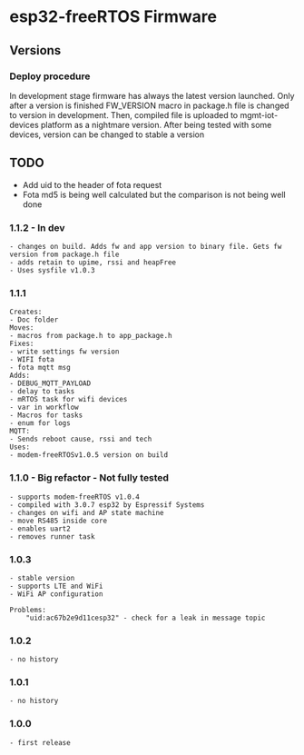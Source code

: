 # esp32-freeRTOS Firmware

## Versions

### Deploy procedure
In development stage firmware has always the latest version launched.
Only after a version is finished FW_VERSION macro in package.h file is changed to version in development.
Then, compiled file is uploaded to mgmt-iot-devices platform as a nightmare version.
After being tested with some devices, version can be changed to stable a version


## TODO
  - Add uid to the header of fota request
  - Fota md5 is being well calculated but the comparison is not being well done

### 1.1.2 - In dev
	- changes on build. Adds fw and app version to binary file. Gets fw version from package.h file
	- adds retain to upime, rssi and heapFree
	- Uses sysfile v1.0.3 

### 1.1.1
	Creates:
	- Doc folder
	Moves: 
	- macros from package.h to app_package.h
	Fixes:
	- write settings fw version
	- WIFI fota
	- fota mqtt msg
	Adds:
	- DEBUG_MQTT_PAYLOAD
	- delay to tasks
	- mRTOS task for wifi devices
	- var in workflow
	- Macros for tasks
	- enum for logs
	MQTT:
	- Sends reboot cause, rssi and tech
	Uses:
	- modem-freeRTOSv1.0.5 version on build

### 1.1.0 - Big refactor - Not fully tested
	- supports modem-freeRTOS v1.0.4
	- compiled with 3.0.7 esp32 by Espressif Systems
	- changes on wifi and AP state machine
	- move RS485 inside core
	- enables uart2
	- removes runner task

### 1.0.3
	- stable version
	- supports LTE and WiFi
	- WiFi AP configuration

	Problems:
		"uid:ac67b2e9d11cesp32" - check for a leak in message topic

### 1.0.2
	- no history

### 1.0.1
	- no history

### 1.0.0
	- first release
